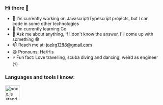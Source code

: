 ### Hi there 👋

- 🔭 I’m currently working on Javascript/Typescript projects, but I can code in some other technologies
- 🌱 I’m currently learning Go
- 💬 Ask me about anything, if I don't know the answer, I'll come up with something 😁
- 📫 Reach me at: joelrg1288@gmail.com
- 😄 Pronouns: He/His
- ⚡ Fun fact: Love travelling, scuba diving and dancing, weird as engineer (?)

### Languages and tools I know:

<a href="node.js/standard/454x128.png"><img height=48 src="node.js/standard/454x128.png" alt="node.js standard"></a>
